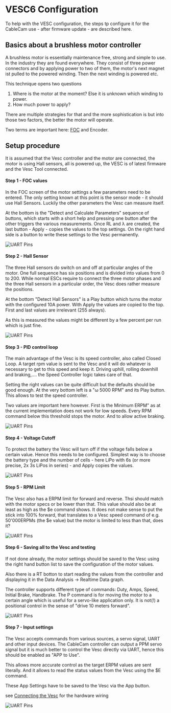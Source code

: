 # VESC6 Configuration

To help with the VESC configuration, the steps tp configure it for the CableCam use - after firmware update - are described here.

## Basics about a brushless motor controller

A brushless motor is essentially maintenance free, strong and simple to use. In the industry they are found everywhere. They consist of three power connectors and by applying power to two of them, the motor's next magnet ist pulled to the powered winding. Then the next winding is powered etc.

This technique opens two questions

1. Where is the motor at the moment? Else it is unknown which winding to power.
2. How much power to apply?

There are multiple strategies for that and the more sophistication is but into those two factors, the better the motor will operate.

Two terms are important here: [FOC](https://en.wikipedia.org/wiki/Vector_control_(motor)) and Encoder.



## Setup procedure

It is assumed that the Vesc controller and the motor are connected, the motor is using Hall sensors, all is powered up, the VESC is of latest firmware and the Vesc Tool connected.

#### Step 1 - FOC values

In the FOC screen of the motor settings a few parameters need to be entered. The only setting known at this point is the sensor mode - it should use Hall Sensors. Luckily the other parameters the Vesc can measure itself. 

At the bottom is the "Detect and Calculate Parameters" sequence of buttons, which starts with a short help and pressing one button after the other triggers the various measurements. Once RL and λ are created, the last button - Apply - copies the values to the top settings. On the right hand side is a button to write these settings to the Vesc permanently.

![UART Pins](../_images/VESC_1_FOC.png)



#### Step 2 - Hall Sensor

The three Hall sensors do switch on and off at particular angles of the motor. One full sequence has six positions and is divided into values from 0 to 200. While normal ESCs require to connect the three motor phases and the three Hall sensors in a particular order, the Vesc does rather measure the positions.

At the bottom "Detect Hall Sensors" is a Play button which turns the motor with the configured 10A power. With Apply the values are copied to the top. First and last values are irrelevant (255 always).

As this is measured the values might be different by a few percent per run which is just fine.

![UART Pins](../_images/VESC_2_Hall.png)



#### Step 3 - PID control loop

The main advantage of the Vesc is its speed controller, also called Closed Loop. A target rpm value is sent to the Vesc and it will do whatever is necessary to get to this speed and keep it. Driving uphill, rolling downhill and braking,.... the Speed Controller logic takes care of that.

Setting the right values can be quite difficult but the defaults should be good enough. At the very bottom left is a "ω 5000 RPM" and its Play button. This allows to test the speed controller.

Two values are important here however. First is the Minimum ERPM" as at the current implementation does not work for low speeds. Every RPM command below this threshold stops the motor. And to allow active braking.

![UART Pins](../_images/VESC_3_PID.png)



#### Step 4 - Voltage Cutoff

To protect the battery the Vesc will turn off if the voltage falls below a certain value. Hence this needs to be configured. Simplest way is to choose the battery type and the number of cells - here LiPo with 6s (or more precise, 2x 3s LiPos in series) - and Apply copies the values.

![UART Pins](../_images/VESC_4_VoltageCuttoff.png)



#### Step 5 - RPM Limit

The Vesc also has a ERPM limit for forward and reverse. Thsi should match with the motor specs or be lower than that. This value should also be at least as high as the \$e command shows. It does not make sense to put the stick into 100% forward, that translates to a Vesc speed command of e.g. 50'000ERPMs (the \$e value) but the motor is limited to less than that, does it?

![UART Pins](../_images/VESC_5_RPMLimit.png)



#### Step 6 - Saving all to the Vesc and testing

If not done already, the motor settings should be saved to the Vesc using the right hand button list to save the configuration of the motor values.

Also there is a RT botton to start reading the values from the controller and displaying it in the Data Analysis -> Realtime Data graph. 

The controller supports different type of commands: Duty, Amps, Speed, Initial Brake, Handbrake. The P command is for moving the motor to a certain angle which is useful for a servo-like application only. It is not(!) a positional control in the sense of "drive 10 meters forward".

![UART Pins](../_images/VESC_8_RealtimeMonitor.png)



#### Step 7 - Input settings

The Vesc accepts commands from various sources, a servo signal, UART and other input devices. The CableCam controller can output a PPM servo signal but it is much better to control the Vesc directly via UART, hence this should be enabled as "APP to Use". 

This allows more accurate control as the target ERPM values are sent literally. And it allows to read the status values from the Vesc using the \$E command.

These App Settings have to be saved to the Vesc via the App button.

see [Connecting the Vesc](./Step%205b%20-%20VESC%20as%20motor%20controller.md) for the hardware wiring

![UART Pins](../_images/VESC_6_Input.png)





